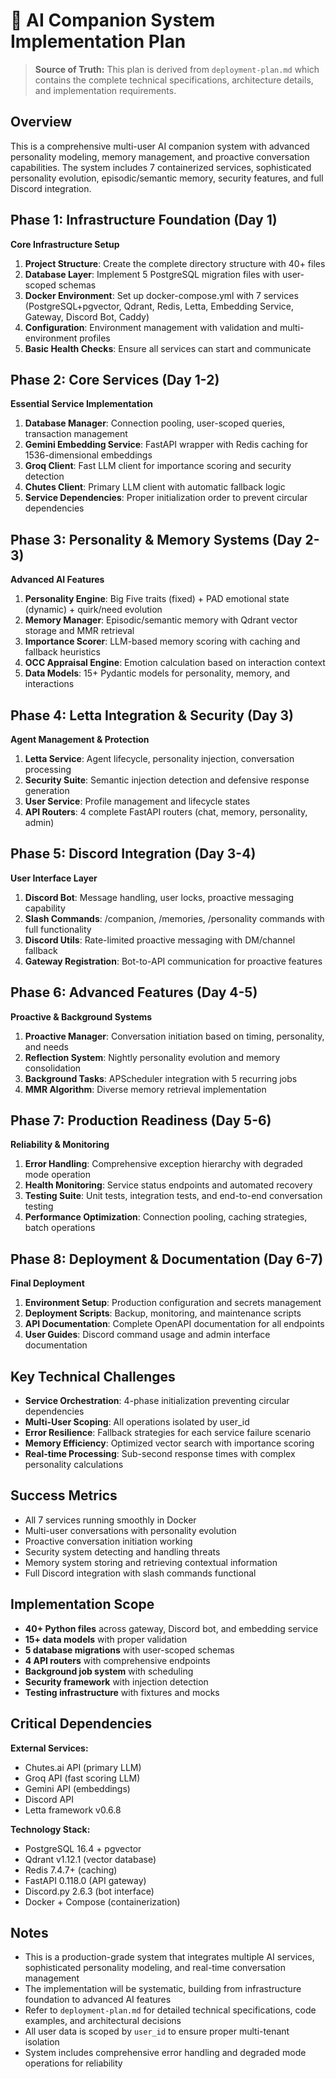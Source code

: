 # 🚀 AI Companion System Implementation Plan

> **Source of Truth:** This plan is derived from `deployment-plan.md` which contains the complete technical specifications, architecture details, and implementation requirements.

## Overview
This is a comprehensive multi-user AI companion system with advanced personality modeling, memory management, and proactive conversation capabilities. The system includes 7 containerized services, sophisticated personality evolution, episodic/semantic memory, security features, and full Discord integration.

## Phase 1: Infrastructure Foundation (Day 1)
**Core Infrastructure Setup**
1. **Project Structure**: Create the complete directory structure with 40+ files
2. **Database Layer**: Implement 5 PostgreSQL migration files with user-scoped schemas
3. **Docker Environment**: Set up docker-compose.yml with 7 services (PostgreSQL+pgvector, Qdrant, Redis, Letta, Embedding Service, Gateway, Discord Bot, Caddy)
4. **Configuration**: Environment management with validation and multi-environment profiles
5. **Basic Health Checks**: Ensure all services can start and communicate

## Phase 2: Core Services (Day 1-2)
**Essential Service Implementation**
1. **Database Manager**: Connection pooling, user-scoped queries, transaction management
2. **Gemini Embedding Service**: FastAPI wrapper with Redis caching for 1536-dimensional embeddings
3. **Groq Client**: Fast LLM client for importance scoring and security detection
4. **Chutes Client**: Primary LLM client with automatic fallback logic
5. **Service Dependencies**: Proper initialization order to prevent circular dependencies

## Phase 3: Personality & Memory Systems (Day 2-3)
**Advanced AI Features**
1. **Personality Engine**: Big Five traits (fixed) + PAD emotional state (dynamic) + quirk/need evolution
2. **Memory Manager**: Episodic/semantic memory with Qdrant vector storage and MMR retrieval
3. **Importance Scorer**: LLM-based memory scoring with caching and fallback heuristics
4. **OCC Appraisal Engine**: Emotion calculation based on interaction context
5. **Data Models**: 15+ Pydantic models for personality, memory, and interactions

## Phase 4: Letta Integration & Security (Day 3)
**Agent Management & Protection**
1. **Letta Service**: Agent lifecycle, personality injection, conversation processing
2. **Security Suite**: Semantic injection detection and defensive response generation
3. **User Service**: Profile management and lifecycle states
4. **API Routers**: 4 complete FastAPI routers (chat, memory, personality, admin)

## Phase 5: Discord Integration (Day 3-4)
**User Interface Layer**
1. **Discord Bot**: Message handling, user locks, proactive messaging capability
2. **Slash Commands**: /companion, /memories, /personality commands with full functionality
3. **Discord Utils**: Rate-limited proactive messaging with DM/channel fallback
4. **Gateway Registration**: Bot-to-API communication for proactive features

## Phase 6: Advanced Features (Day 4-5)
**Proactive & Background Systems**
1. **Proactive Manager**: Conversation initiation based on timing, personality, and needs
2. **Reflection System**: Nightly personality evolution and memory consolidation
3. **Background Tasks**: APScheduler integration with 5 recurring jobs
4. **MMR Algorithm**: Diverse memory retrieval implementation

## Phase 7: Production Readiness (Day 5-6)
**Reliability & Monitoring**
1. **Error Handling**: Comprehensive exception hierarchy with degraded mode operation
2. **Health Monitoring**: Service status endpoints and automated recovery
3. **Testing Suite**: Unit tests, integration tests, and end-to-end conversation testing
4. **Performance Optimization**: Connection pooling, caching strategies, batch operations

## Phase 8: Deployment & Documentation (Day 6-7)
**Final Deployment**
1. **Environment Setup**: Production configuration and secrets management
2. **Deployment Scripts**: Backup, monitoring, and maintenance scripts
3. **API Documentation**: Complete OpenAPI documentation for all endpoints
4. **User Guides**: Discord command usage and admin interface documentation

## Key Technical Challenges
- **Service Orchestration**: 4-phase initialization preventing circular dependencies
- **Multi-User Scoping**: All operations isolated by user_id
- **Error Resilience**: Fallback strategies for each service failure scenario
- **Memory Efficiency**: Optimized vector search with importance scoring
- **Real-time Processing**: Sub-second response times with complex personality calculations

## Success Metrics
- All 7 services running smoothly in Docker
- Multi-user conversations with personality evolution
- Proactive conversation initiation working
- Security system detecting and handling threats
- Memory system storing and retrieving contextual information
- Full Discord integration with slash commands functional

## Implementation Scope
- **40+ Python files** across gateway, Discord bot, and embedding service
- **15+ data models** with proper validation
- **5 database migrations** with user-scoped schemas
- **4 API routers** with comprehensive endpoints
- **Background job system** with scheduling
- **Security framework** with injection detection
- **Testing infrastructure** with fixtures and mocks

## Critical Dependencies
**External Services:**
- Chutes.ai API (primary LLM)
- Groq API (fast scoring LLM)
- Gemini API (embeddings)
- Discord API
- Letta framework v0.6.8

**Technology Stack:**
- PostgreSQL 16.4 + pgvector
- Qdrant v1.12.1 (vector database)
- Redis 7.4.7+ (caching)
- FastAPI 0.118.0 (API gateway)
- Discord.py 2.6.3 (bot interface)
- Docker + Compose (containerization)

## Notes
- This is a production-grade system that integrates multiple AI services, sophisticated personality modeling, and real-time conversation management
- The implementation will be systematic, building from infrastructure foundation to advanced AI features
- Refer to `deployment-plan.md` for detailed technical specifications, code examples, and architectural decisions
- All user data is scoped by `user_id` to ensure proper multi-tenant isolation
- System includes comprehensive error handling and degraded mode operations for reliability